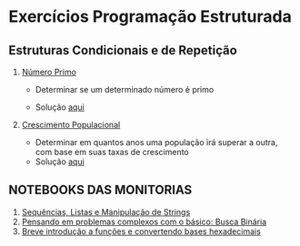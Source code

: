 # Exercícios Programação Estruturada

## Estruturas Condicionais e de Repetição

1. [Número Primo](https://judge.beecrowd.com/pt/problems/view/1165)

    - Determinar se um determinado número é primo

    - Solução [aqui](estruturas_de_repetição/ehprimo.py)

2. [Crescimento Populacional](https://judge.beecrowd.com/pt/problems/view/1160)

    - Determinar em quantos anos uma população irá superar a outra, com base em suas taxas de crescimento
    - Solução [aqui](estruturas_de_repetição/crescimento.py)

## NOTEBOOKS DAS MONITORIAS

1. [Sequências, Listas e Manipulação de Strings](./monitoria-27-04-2024.ipynb)
2. [Pensando em problemas complexos com o básico: Busca Binária](./monitoria-11-05-2024.ipynb)
3. [Breve introdução a funções e convertendo bases hexadecimais](./Monitoria-18-05-2024.ipynb)
